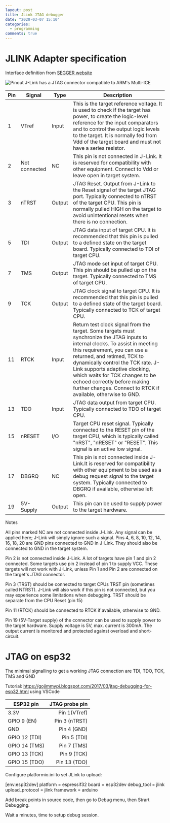 ```yaml
---
layout: post
title: JLink JTAG debugger
date: "2020-03-07 15:10"
categories:
  - programming
comments: true
---
```


# JLINK Adapter specification
Interface definition from [SEGGER website](https://www.segger.com/products/debug-probes/j-link/technology/interface-description/)

![Pinout](/unotes/assets/img/SEGGER_JTAG_2x10.svg)
J-Link has a JTAG connector compatible to ARM's Multi-ICE

Pin	| Signal | Type | Description
--- | --- | --- | --------
1 | VTref | Input | This is the target reference voltage. It is used to check if the target has power, to create the logic-level reference for the input comparators and to control the output logic levels to the target. It is normally fed from Vdd of the target board and must not have a series resistor. 
2 | Not connected | NC | This pin is not connected in J-Link. It is reserved for compatibility with other equipment. Connect to Vdd or leave open in target system.
3 | nTRST | Output | JTAG Reset. Output from J-Link to the Reset signal of the target JTAG port. Typically connected to nTRST of the target CPU. This pin is normally pulled HIGH on the target to avoid unintentional resets when there is no connection.
5 | TDI | Output | JTAG data input of target CPU. It is recommended that this pin is pulled to a defined state on the target board. Typically connected to TDI of target CPU.
7 | TMS | Output | JTAG mode set input of target CPU. This pin should be pulled up on the target. Typically connected to TMS of target CPU.
9 | TCK | Output | JTAG clock signal to target CPU. It is recommended that this pin is pulled to a defined state of the target board. Typically connected to TCK of target CPU.
11 | RTCK | Input | Return test clock signal from the target. Some targets must synchronize the JTAG inputs to internal clocks. To assist in meeting this requirement, you can use a returned, and retimed, TCK to dynamically control the TCK rate. J-Link supports adaptive clocking, which waits for TCK changes to be echoed correctly before making further changes. Connect to RTCK if available, otherwise to GND.
13 | TDO | Input | JTAG data output from target CPU. Typically connected to TDO of target CPU.
15 | nRESET | I/O | Target CPU reset signal. Typically connected to the RESET pin of the target CPU, which is typically called "nRST", "nRESET" or "RESET". This signal is an active low signal.
17 | DBGRQ | NC | This pin is not connected inside J-Link.It is reserved for compatibility with other equipment to be used as a debug request signal to the target system. Typically connected to DBGRQ if available, otherwise left open.
19 | 5V-Supply | Output | This pin can be used to supply power to the target hardware.

Notes

All pins marked NC are not connected inside J-Link. Any signal can be applied here; J-Link will simply ignore such a signal. Pins 4, 6, 8, 10, 12, 14, 16, 18, 20 are GND pins connected to GND in J-Link. They should also be connected to GND in the target system.

Pin 2 is not connected inside J-Link. A lot of targets have pin 1 and pin 2 connected. Some targets use pin 2 instead of pin 1 to supply VCC. These targets will not work with J-Link, unless Pin 1 and Pin 2 are connected on the target's JTAG connector.

Pin 3 (TRST) should be connected to target CPUs TRST pin (sometimes called NTRST). J-Link will also work if this pin is not connected, but you may experience some limitations when debugging. TRST should be separate from the CPU Reset (pin 15)

Pin 11 (RTCK) should be connected to RTCK if available, otherwise to GND.

Pin 19 (5V-Target supply) of the connector can be used to supply power to the target hardware. Supply voltage is 5V, max. current is 300mA. The output current is monitored and protected against overload and short-circuit.

# JTAG on esp32
The minimal signalling to get a working JTAG connection are TDI, TDO, TCK, TMS and GND

Tutorial:
https://gojimmypi.blogspot.com/2017/03/jtag-debugging-for-esp32.html
using VSCode

ESP32 pin | JTAG probe pin
-- | --:
3.3V | Pin 1(VTref)
GPIO 9 (EN) | Pin 3 (nTRST)
GND | Pin 4 (GND)
GPIO 12 (TDI) |	Pin 5 (TDI)
GPIO 14 (TMS) |	Pin 7 (TMS)
GPIO 13 (TCK) |	Pin 9 (TCK)
GPIO 15 (TDO) |	Pin 13 (TDO)

Configure platformio.ini to set JLink to upload:

[env:esp32dev]
platform = espressif32
board = esp32dev
debug_tool = jlink
upload_protocol = jlink
framework = arduino

Add break points in source code, then go to Debug menu, then Strart Debugging.

Wait a minutes, time to setup debug session.

